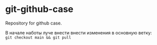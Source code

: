# git-github-case
Repository for github case.

В начале наботы луче внести внести изменения в основную ветку:  
`git checkout main && git pull`
